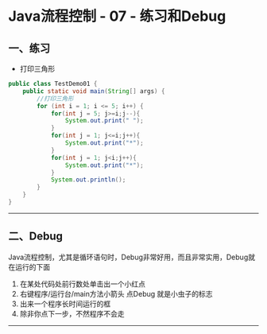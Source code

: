 # Java流程控制 - 07 - 练习和Debug

## 一、练习

- 打印三角形

```java
public class TestDemo01 {
    public static void main(String[] args) {
        //打印三角形
        for (int i = 1; i <= 5; i++) {
            for(int j = 5; j>=i;j--){
                System.out.print(" ");
            }
            for(int j = 1; j<=i;j++){
                System.out.print("*");
            }
            for(int j = 1; j<i;j++){
                System.out.print("*");
            }
            System.out.println();
        }
    }
}
```

---

## 二、Debug

Java流程控制，尤其是循环语句时，Debug非常好用，而且非常实用，Debug就在运行的下面

1. 在某处代码处前行数处单击出一个小红点
2. 右键程序/运行台/main方法小箭头 点Debug 就是小虫子的标志
3. 出来一个程序长时间运行的框
4. 除非你点下一步，不然程序不会走

---